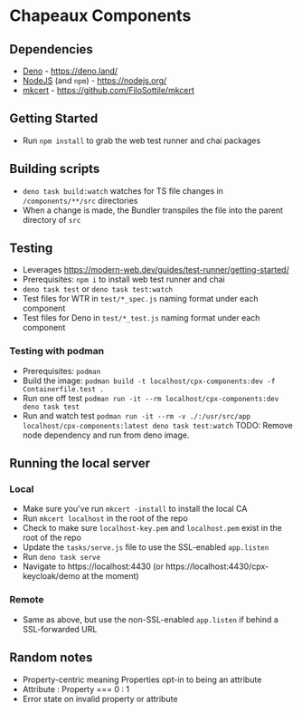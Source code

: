 # Chapeaux Components

## Dependencies

- [Deno](https://deno.land/) - https://deno.land/
- [NodeJS](https://nodejs.org/) (and `npm`) - https://nodejs.org/
- [mkcert](https://github.com/FiloSottile/mkcert) -
  https://github.com/FiloSottile/mkcert

## Getting Started

- Run `npm install` to grab the web test runner and chai packages

## Building scripts

- `deno task build:watch` watches for TS file changes in `/components/**/src` directories
- When a change is made, the Bundler transpiles the file into the parent
  directory of `src`

## Testing

- Leverages https://modern-web.dev/guides/test-runner/getting-started/
- Prerequisites: `npm i` to install web test runner and chai
- `deno task test` or `deno task test:watch`
- Test files for WTR in `test/*_spec.js` naming format under each component
- Test files for Deno in `test/*_test.js` naming format under each component

### Testing with podman
- Prerequisites: `podman`
- Build the image: `podman build -t localhost/cpx-components:dev -f Containerfile.test .`
- Run one off test `podman run -it --rm localhost/cpx-components:dev deno task test`
- Run and watch test `podman run -it --rm -v ./:/usr/src/app localhost/cpx-components:latest deno task test:watch`
TODO: Remove node dependency and run from deno image.

## Running the local server

### Local
- Make sure you've run `mkcert -install` to install the local CA
- Run `mkcert localhost` in the root of the repo
- Check to make sure `localhost-key.pem` and `localhost.pem` exist in the root of the repo
- Update the `tasks/serve.js` file to use the SSL-enabled `app.listen`
- Run `deno task serve`
- Navigate to https://localhost:4430 (or
  https://localhost:4430/cpx-keycloak/demo at the moment)

### Remote
- Same as above, but use the non-SSL-enabled `app.listen` if behind a SSL-forwarded URL

## Random notes

- Property-centric meaning Properties opt-in to being an attribute
- Attribute : Property === 0 : 1
- Error state on invalid property or attribute
